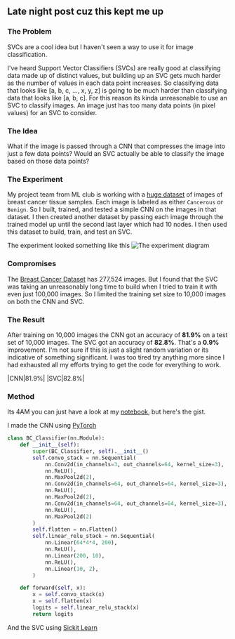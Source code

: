 ---
---
## Late night post cuz this kept me up

### The Problem
SVCs are a cool idea but I haven't seen a way to use it for image classification.

I've heard Support Vector Classifiers (SVCs) are really good at classifying data made up of distinct values, but building up an SVC gets much harder as the number of values in each data point increases. So classifying data that looks like [a, b, c, ..., x, y, z] is going to be much harder than classifying data that looks like [a, b, c]. For this reason its kinda unreasonable to use an SVC to classify images. An image just has too many data points (in pixel values) for an SVC to consider.

### The Idea
What if the image is passed through a CNN that compresses the image into just a few data points? Would an SVC actually be able to classify the image based on those data points?

### The Experiment
My project team from ML club is working with a [huge dataset](https://www.kaggle.com/datasets/paultimothymooney/breast-histopathology-images) of images of breast cancer tissue samples. Each image is labeled as either `Cancerous` or `Benign`. So I built, trained, and tested a simple CNN on the images in that dataset. I then created another dataset by passing each image through the trained model up until the second last layer which had 10 nodes. I then used this dataset to build, train, and test an SVC.

The experiment looked something like this
![The experiment diagram](/assets/images/random/SVC_powered_by_CNN.png)

### Compromises
The [Breast Cancer Dataset](https://www.kaggle.com/datasets/paultimothymooney/breast-histopathology-images) has 277,524 images. But I found that the SVC was taking an unreasonably long time to build when I tried to train it with even just 100,000 images. So I limited the training set size to 10,000 images on both the CNN and SVC.

### The Result
After training on 10,000 images the CNN got an accuracy of **81.9%** on a test set of 10,000 images. The SVC got an accuracy of **82.8%**. That's a **0.9%** improvement. I'm not sure if this is just a slight random variation or its indicative of something significant. I was too tired try anything more since I had exhausted all my efforts trying to get the code for everything to work.


|CNN|81.9%|
|SVC|82.8%|

### Method
Its 4AM you can just have a look at my [notebook](https://github.com/RK22000/SVIC/blob/main/Scotty2.ipynb), but here's the gist.

I made the CNN using [PyTorch](https://pytorch.org/tutorials/beginner/basics/buildmodel_tutorial.html)

```python
class BC_Classifier(nn.Module):
    def __init__(self):
        super(BC_Classifier, self).__init__()
        self.convo_stack = nn.Sequential(
            nn.Conv2d(in_channels=3, out_channels=64, kernel_size=3),
            nn.ReLU(),
            nn.MaxPool2d(2),
            nn.Conv2d(in_channels=64, out_channels=64, kernel_size=3),
            nn.ReLU(),
            nn.MaxPool2d(2),
            nn.Conv2d(in_channels=64, out_channels=64, kernel_size=3),
            nn.ReLU(),
            nn.MaxPool2d(2)
        )
        self.flatten = nn.Flatten()
        self.linear_relu_stack = nn.Sequential(
            nn.Linear(64*4*4, 200),
            nn.ReLU(),
            nn.Linear(200, 10),
            nn.ReLU(),
            nn.Linear(10, 2),
        )

    def forward(self, x):
        x = self.convo_stack(x)
        x = self.flatten(x)
        logits = self.linear_relu_stack(x)
        return logits
```
And the SVC using [Sickit Learn](https://scikit-learn.org/stable/modules/svm.html)


